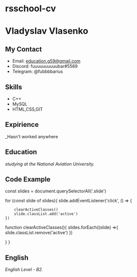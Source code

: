 # rsschool-cv

# Vladyslav Vlasenko 

## My Contact

* Email: education.g59@gmail.com
* Discord: fuuuuuuuuuubar#5569
* Telegram: @fubbbbarius

## Skills
* C++
* MySQL
* HTML,CSS,GIT

## Expirience
_Hasn't worked anywhere

## Education
_studying at the National Aviation University._

## Code Example
const slides = document.querySelectorAll('.slide')

for (const slide of slides){
    slide.addEventListener('click', () => {

        clearActiveClasses()
        slide.classList.add('active')
    })
function clearActiveClasses(){
    slides.forEach((slide) =>{
        slide.classList.remove('active')
    })

}
}

## English
_English Level - B2._